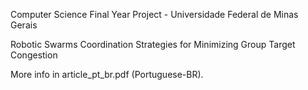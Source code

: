 Computer Science Final Year Project - Universidade Federal de Minas Gerais

Robotic Swarms Coordination Strategies for Minimizing Group Target Congestion

More info in article_pt_br.pdf (Portuguese-BR).
